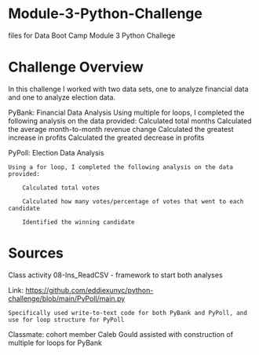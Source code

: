 # Module-3-Python-Challenge
files for Data Boot Camp Module 3 Python Challege

# Challenge Overview 
In this challenge I worked with two data sets, one to analyze financial data and one to analyze election data. 

PyBank: Financial Data Analysis
    Using multiple for loops, I completed the following analysis on the data provided: 
        Calculated total months
        Calculated the average month-to-month revenue change 
        Calculated the greatest increase in profits 
        Calculated the greated decrease in profits 

PyPoll: Election Data Analysis 

    Using a for loop, I completed the following analysis on the data provided: 

        Calculated total votes 

        Calculated how many votes/percentage of votes that went to each candidate

        Identified the winning candidate 

# Sources 
Class activity 08-Ins_ReadCSV - framework to start both analyses

Link: https://github.com/eddiexunyc/python-challenge/blob/main/PyPoll/main.py

    Specifically used write-to-text code for both PyBank and PyPoll, and use for loop structure for PyPoll 
    
Classmate: cohort member Caleb Gould assisted with construction of multiple for loops for PyBank
